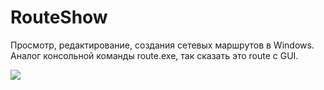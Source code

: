 # RouteShow
Просмотр, редактирование, создания сетевых маршрутов в Windows. Аналог консольной команды route.exe, так сказать это route с GUI.

<img src='http://jobtools.ru/wp-content/uploads/2013/02/route_enable.jpg'>
